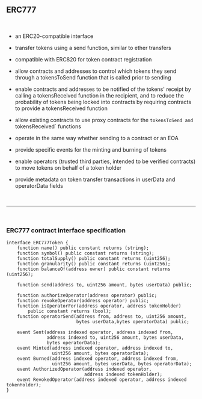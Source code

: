 ## ERC777

<br>

* an ERC20-compatible interface
* transfer tokens using a send function, similar to ether transfers

* compatible with ERC820 for token contract registration

* allow contracts and addresses to control which tokens they send through a tokensToSend function that is called prior to sending

* enable contracts and addresses to be notified of the tokens' receipt by calling a tokensReceived function in the recipient, and to reduce the probability of tokens being locked into contracts by requiring contracts to provide a tokensReceived function

* allow existing contracts to use proxy contracts for the `tokensToSend and `tokensReceived` functions

* operate in the same way whether sending to a contract or an EOA

* provide specific events for the minting and burning of tokens

* enable operators (trusted third parties, intended to be verified contracts) to move tokens on behalf of a token holder

* provide metadata on token transfer transactions in userData and operatorData fields

<br>

---

<br>
    
### ERC777 contract interface specification
    
    
```
interface ERC777Token {
    function name() public constant returns (string);
    function symbol() public constant returns (string);
    function totalSupply() public constant returns (uint256);
    function granularity() public constant returns (uint256);
    function balanceOf(address owner) public constant returns (uint256);

    function send(address to, uint256 amount, bytes userData) public;

    function authorizeOperator(address operator) public;
    function revokeOperator(address operator) public;
    function isOperatorFor(address operator, address tokenHolder)
        public constant returns (bool);
    function operatorSend(address from, address to, uint256 amount,
                          bytes userData,bytes operatorData) public;

    event Sent(address indexed operator, address indexed from,
               address indexed to, uint256 amount, bytes userData,
               bytes operatorData);
    event Minted(address indexed operator, address indexed to,
                 uint256 amount, bytes operatorData);
    event Burned(address indexed operator, address indexed from,
                 uint256 amount, bytes userData, bytes operatorData);
    event AuthorizedOperator(address indexed operator,
                             address indexed tokenHolder);
    event RevokedOperator(address indexed operator, address indexed tokenHolder);
}
```
    
    
    
    
    
